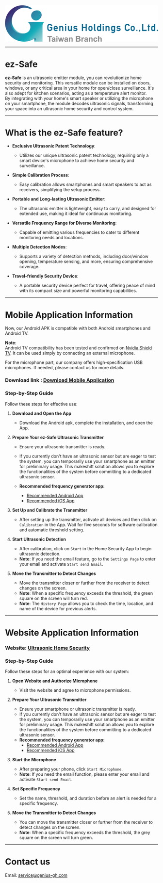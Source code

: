 ![picture](https://github.com/ezoxygenTeam/Try-Breath/blob/main/demo%20photo/GH_LOGO(E).png)

---

# ez-Safe

**ez-Safe** is an ultrasonic emitter module, you can revolutionize home security and monitoring. This versatile module can be installed on doors, windows, or any critical area in your home for open/close surveillance. It's also adept for kitchen scenarios, acting as a temperature alert monitor.  
By integrating with your home's smart speaker or utilizing the microphone on your smartphone, the module decodes ultrasonic signals, transforming your space into an ultrasonic home security and control system. 

---

# What is the ez-Safe feature?

- **Exclusive Ultrasonic Patent Technology**: 
   - Utilizes our unique ultrasonic patent technology, requiring only a smart device's microphone to achieve home security and surveillance.

- **Simple Calibration Process**: 
   - Easy calibration allows smartphones and smart speakers to act as receivers, simplifying the setup process.

- **Portable and Long-lasting Ultrasonic Emitter**: 
   - The ultrasonic emitter is lightweight, easy to carry, and designed for extended use, making it ideal for continuous monitoring.

- **Versatile Frequency Range for Diverse Monitoring**: 
   - Capable of emitting various frequencies to cater to different monitoring needs and locations.

- **Multiple Detection Modes**: 
   - Supports a variety of detection methods, including door/window opening, temperature sensing, and more, ensuring comprehensive coverage.

- **Travel-friendly Security Device**: 
   - A portable security device perfect for travel, offering peace of mind with its compact size and powerful monitoring capabilities.

---

# Mobile Application Information

Now, our Android APK is compatible with both Android smartphones and Android TV.

**Note**:  
Android TV compatibility has been tested and confirmed on [Nvidia Shield TV](https://www.nvidia.com/zh-tw/shield/shield-tv-pro/). It can be used simply by connecting an external microphone.  

For the microphone part, our company offers high-specification USB microphones. If needed, please contact us for more details.

### Download link : [Download Mobile Application](https://github.com/ezoxygenTeam/Ultrasonic-Home-Security/raw/master/HomeSercurity.apk)

### Step-by-Step Guide

Follow these steps for effective use:

1. **Download and Open the App**
   - Download the Android apk, complete the installation, and open the App.

2. **Prepare Your ez-Safe Ultrasonic Transmitter**
   - Ensure your ultrasonic transmitter is ready.
   - If you currently don't have an ultrasonic sensor but are eager to test the system, you can temporarily use your smartphone as an emitter for preliminary usage. This makeshift solution allows you to explore the functionalities of the system before committing to a dedicated ultrasonic sensor.

   - **Recommended frequency generator app:**
        - [Recommended Android App](https://play.google.com/store/apps/details?id=com.boedec.hoel.frequencygenerator&hl=zh_TW&gl=US)
        - [Recommended iOS App](https://apps.apple.com/app/id1487749953)

3. **Set Up and Calibrate the Transmitter**
   - After setting up the transmitter, activate all devices and then click on `Calibration` in the App. Wait for five seconds for software calibration and automatic threshold setting.

4. **Start Ultrasonic Detection**
   - After calibration, click on `Start` in the Home Security App to begin ultrasonic detection.
   - **Note**: If you need the email feature, go to the `Settings Page` to enter your email and activate `Start send Email`.

5. **Move the Transmitter to Detect Changes**
   - Move the transmitter closer or further from the receiver to detect changes on the screen.
   - **Note**: When a specific frequency exceeds the threshold, the green square on the screen will turn red.
   - **Note**: The `History Page` allows you to check the time, location, and name of the device for previous alerts.

---

# Website Application Information

### Website: [Ultrasonic Home Security](https://websafe-2f64d.web.app/)

### Step-by-Step Guide

Follow these steps for an optimal experience with our system:

1. **Open Website and Authorize Microphone**
   - Visit the website and agree to microphone permissions.

2. **Prepare Your Ultrasonic Transmitter**
   - Ensure your smartphone or ultrasonic transmitter is ready.
   - If you currently don't have an ultrasonic sensor but are eager to test the system, you can temporarily use your smartphone as an emitter for preliminary usage. This makeshift solution allows you to explore the functionalities of the system before committing to a dedicated ultrasonic sensor.
   - **Recommended frequency generator app:**
        - [Recommended Android App](https://play.google.com/store/apps/details?id=com.boedec.hoel.frequencygenerator&hl=zh_TW&gl=US)
        - [Recommended iOS App](https://apps.apple.com/app/id1487749953)
   
3. **Start the Microphone**
   - After preparing your phone, click `Start Microphone`.
   - **Note**: If you need the email function, please enter your email and activate `Start send Email`.
   
4. **Set Specific Frequency**
   - Set the name, threshold, and duration before an alert is needed for a specific frequency.

5. **Move the Transmitter to Detect Changes**
   - You can move the transmitter closer or further from the receiver to detect changes on the screen.
   - **Note**: When a specific frequency exceeds the threshold, the grey square on the screen will turn green.

---

# Contact us

Email: [service@genius-gh.com](mailto:service@genius-gh.com)
